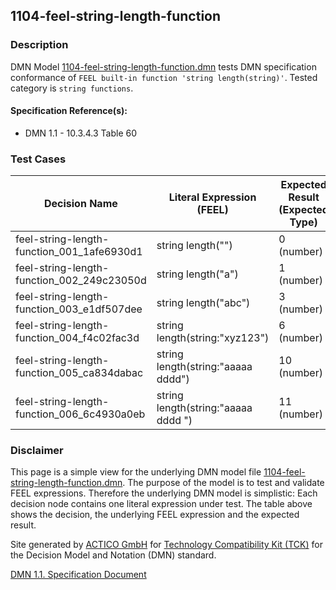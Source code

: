 1104-feel-string-length-function
--------------------

### Description ###

DMN Model [1104-feel-string-length-function.dmn](./1104-feel-string-length-function.dmn) tests DMN specification conformance of `FEEL built-in function 'string length(string)'`. Tested category is `string functions`.

#### Specification Reference(s): ####
 * DMN 1.1 - 10.3.4.3 Table 60

### Test Cases ###

|Decision Name| Literal Expression (FEEL) | Expected Result (Expected Type)|
|-------------|-------------------------- |--------------------------------|
|feel-string-length-function_001_1afe6930d1|string length("")|0 (number)|
|feel-string-length-function_002_249c23050d|string length("a")|1 (number)|
|feel-string-length-function_003_e1df507dee|string length("abc")|3 (number)|
|feel-string-length-function_004_f4c02fac3d|string length(string:"xyz123")|6 (number)|
|feel-string-length-function_005_ca834dabac|string length(string:"aaaaa dddd")|10 (number)|
|feel-string-length-function_006_6c4930a0eb|string length(string:"aaaaa dddd ")|11 (number)|

         

### Disclaimer ###
This page is a simple view for the underlying DMN model file [1104-feel-string-length-function.dmn](./1104-feel-string-length-function.dmn).
The purpose of the model is to test and validate FEEL expressions. Therefore the underlying DMN model is simplistic:
Each decision node contains one literal expression under test. The table above shows the decision, the underlying FEEL expression and the expected result.

Site generated by [ACTICO GmbH](https://actico.com) for [Technology Compatibility Kit (TCK)](https://dmn-tck.github.io/tck/) for the Decision Model and Notation (DMN) standard.

[DMN 1.1. Specification Document](http://www.omg.org/spec/DMN/1.1/) 
  